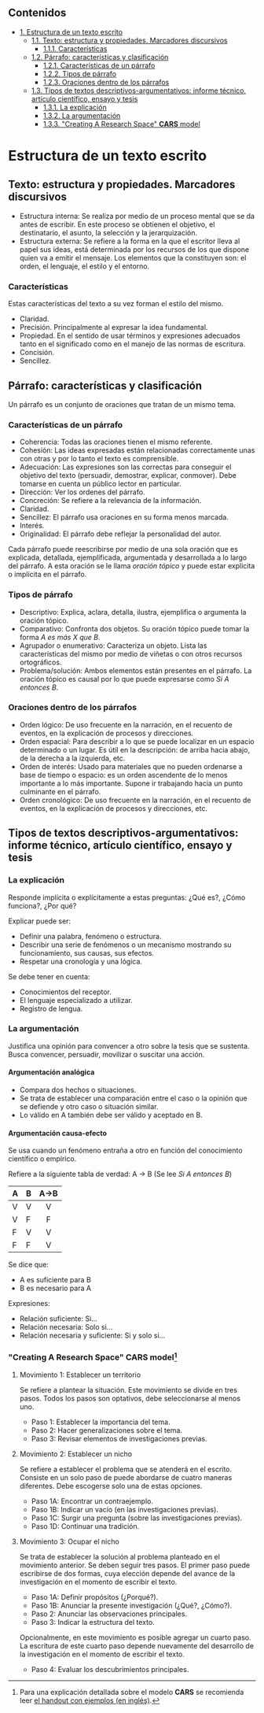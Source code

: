 <div id="table-of-contents">
<h2>Contenidos</h2>
<div id="text-table-of-contents">
<ul>
<li><a href="#sec-1">1. Estructura de un texto escrito</a>
<ul>
<li><a href="#sec-1-1">1.1. Texto: estructura y propiedades. Marcadores discursivos</a>
<ul>
<li><a href="#sec-1-1-1">1.1.1. Características</a></li>
</ul>
</li>
<li><a href="#sec-1-2">1.2. Párrafo: características y clasificación</a>
<ul>
<li><a href="#sec-1-2-1">1.2.1. Características de un párrafo</a></li>
<li><a href="#sec-1-2-2">1.2.2. Tipos de párrafo</a></li>
<li><a href="#sec-1-2-3">1.2.3. Oraciones dentro de los párrafos</a></li>
</ul>
</li>
<li><a href="#sec-1-3">1.3. Tipos de textos descriptivos-argumentativos: informe técnico, artículo científico, ensayo y tesis</a>
<ul>
<li><a href="#sec-1-3-1">1.3.1. La explicación</a></li>
<li><a href="#sec-1-3-2">1.3.2. La argumentación</a></li>
<li><a href="#sec-1-3-3">1.3.3. "Creating A Research Space" <b>CARS</b> model</a></li>
</ul>
</li>
</ul>
</li>
</ul>
</div>
</div>

# Estructura de un texto escrito<a id="sec-1" name="sec-1"></a>

## Texto: estructura y propiedades. Marcadores discursivos<a id="sec-1-1" name="sec-1-1"></a>

- Estructura interna: Se realiza por medio de un  proceso mental que se da antes de escribir. En
  este proceso se obtienen el objetivo, el destinatario, el asunto, la selección y la jerarquización.
- Estructura externa: Se refiere a la forma en la que el escritor lleva al papel sus ideas, está
  determinada por los  recursos de los que dispone  quien va a emitir el  mensaje. Los elementos
  que la constituyen son: el orden, el lenguaje, el estilo y el entorno.

### Características<a id="sec-1-1-1" name="sec-1-1-1"></a>

Estas características del texto a su vez forman el estilo del mismo.
- Claridad.
- Precisión. Principalmente al expresar la idea fundamental.
- Propiedad. En el sentido de usar términos y expresiones adecuados tanto en el significado como
  en el manejo de las normas de escritura.
- Concisión.
- Sencillez.

## Párrafo: características y clasificación<a id="sec-1-2" name="sec-1-2"></a>

Un párrafo es un conjunto de oraciones que tratan de un mismo tema.

### Características de un párrafo<a id="sec-1-2-1" name="sec-1-2-1"></a>

- Coherencia: Todas las oraciones tienen el mismo referente.
- Cohesión: Las ideas expresadas están relacionadas  correctamente unas con otras y por lo tanto
  el texto es comprensible.
- Adecuación: Las expresiones son las correctas para conseguir el objetivo del texto (persuadir,
  demostrar, explicar, conmover).  Debe tomarse en cuenta un público lector en particular.
- Dirección: Ver los ordenes del párrafo.
- Concreción: Se refiere a la relevancia de la información.
- Claridad.
- Sencillez: El párrafo usa oraciones en su forma menos marcada.
- Interés.
- Originalidad: El párrafo debe reflejar la personalidad del autor.

Cada  párrafo  puede reescribirse  por  medio  de  una  sola oración  que  es
explicada, detallada,  ejemplificada, argumentada  y desarrollada a  lo largo
del párrafo.  A esta  oración se  le llama *oración  tópico* y  puede estar
explicita o implícita en el párrafo.

### Tipos de párrafo<a id="sec-1-2-2" name="sec-1-2-2"></a>

- Descriptivo: Explica, aclara, detalla, ilustra, ejemplifica o argumenta la oración tópico.
- Comparativo: Confronta dos objetos. Su oración tópico puede tomar la forma *A es más X que B*.
- Agrupador o enumerativo: Caracteriza un objeto.  Lista las características del mismo por medio
  de viñetas o con otros recursos ortográficos.
- Problema/solución: Ambos elementos están presentes en el párrafo.  La oración tópico es causal
  por lo que puede expresarse como *Si A entonces B*.

### Oraciones dentro de los párrafos<a id="sec-1-2-3" name="sec-1-2-3"></a>

- Orden lógico: De  uso frecuente en la narración, en el recuento  de eventos, en la explicación
  de procesos y direcciones.
- Orden  espacial: Para describir  a lo que  se puede localizar en  un espacio determinado  o un
  lugar. Es útil en la descripción: de arriba hacia abajo, de la derecha a la izquierda, etc.
- Orden de interés: Usado para materiales que no pueden ordenarse a base de tiempo o espacio: es
  un orden ascendente de lo menos importante a lo más importante.  Supone ir trabajando hacia un
  punto culminante en el párrafo.
-  Orden cronológico:  De uso  frecuente  en la  narración, en  el  recuento de  eventos, en  la
  explicación de procesos y direcciones, etc.

## Tipos de textos descriptivos-argumentativos: informe técnico, artículo científico, ensayo y tesis<a id="sec-1-3" name="sec-1-3"></a>

### La explicación<a id="sec-1-3-1" name="sec-1-3-1"></a>

Responde implícita o explícitamente a estas preguntas: ¿Qué es?, ¿Cómo funciona?, ¿Por qué?

Explicar puede ser:
- Definir una palabra, fenómeno o estructura.
- Describir una serie de fenómenos o un mecanismo mostrando su funcionamiento, sus causas, sus efectos.
- Respetar una cronología y una lógica.

Se debe tener en cuenta:
- Conocimientos del receptor.
- El lenguaje especializado a utilizar.
- Registro de lengua.

### La argumentación<a id="sec-1-3-2" name="sec-1-3-2"></a>

Justifica una  opinión para convencer a  otro sobre la  tesis que se sustenta.  Busca convencer,
persuadir, movilizar o suscitar una acción.

#### Argumentación analógica

- Compara dos hechos o situaciones.
- Se trata de establecer una comparación entre el  caso o la opinión que se defiende y otro caso
  o situación similar.
- Lo válido en A también debe ser válido y aceptado en B.

#### Argumentación causa-efecto

Se usa cuando un fenómeno entraña a otro en función del conocimiento científico o empírico.
    
Refiere a la siguiente tabla de verdad: A -> B (Se lee *Si A entonces B*)
    
| A | B | A->B |
|---|---|:----:|
| V | V |   V  |
| V | F |   F  |
| F | V |   V  |
| F | F |   V  |
    
Se dice que:
- A es suficiente para B
- B es necesario para A
    
Expresiones:
- Relación suficiente: Si...
- Relación necesaria: Solo si...
- Relación necesaria y suficiente: Si y solo si...

### "Creating A Research Space" **CARS** model<a id="sec-1-3-3" name="sec-1-3-3"></a>[^1]

1.  Movimiento 1: Establecer un territorio

    Se refiere a plantear la situación. Este movimiento se divide en tres pasos. Todos los pasos son
    optativos, debe seleccionarse al menos uno.
    
    - Paso 1: Establecer la importancia del tema.
    - Paso 2: Hacer generalizaciones sobre el tema.
    - Paso 3: Revisar elementos de investigaciones previas.

2.  Movimiento 2: Establecer un nicho

    Se refiere a establecer el  problema que se atenderá en el escrito. Consiste  en un solo paso de
    puede abordarse de cuatro maneras diferentes. Debe escogerse solo una de estas opciones.
    
    - Paso 1A: Encontrar un contraejemplo.
    - Paso 1B: Indicar un vacío (en las investigaciones previas).
    - Paso 1C: Surgir una pregunta (sobre las investigaciones previas).
    - Paso 1D: Continuar una tradición.

3.  Movimiento 3: Ocupar el nicho

    Se trata de  establecer la solución al  problema planteado en el movimiento  anterior.  Se deben
    seguir tres  pasos. El primer  paso puede  escribirse de dos  formas, cuya elección  depende del
    avance de la investigación en el momento de escribir el texto.
    
    - Paso 1A: Definir propósitos (¿Porqué?).
    - Paso 1B: Anunciar la presente investigación (¿Qué?, ¿Cómo?).
    - Paso 2: Anunciar las observaciones principales.
    - Paso 3: Indicar la estructura del texto.
    
    Opcionalmente, en este movimiento es posible agregar un cuarto paso. La escritura de este cuarto
    paso depende nuevamente del desarrollo de la investigación en el momento de escribir el texto.
    
    - Paso 4: Evaluar los descubrimientos principales.


[^1]:   Para   una   explicación   detallada    sobre   el   modelo   **CARS**   se   recomienda leer [el handout con ejemplos (en inglés)](http://www.cs.tut.fi/kurssit/SGN-16006/academic_writing/cars_model_handout.pdf).
